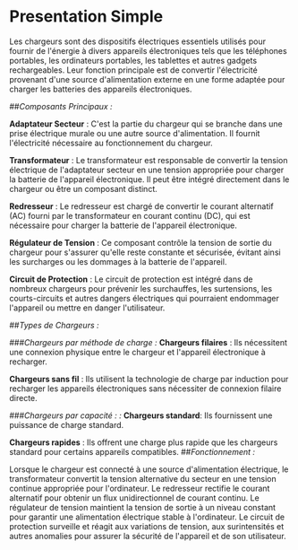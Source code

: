 
# Presentation Simple

Les chargeurs sont des dispositifs électriques essentiels utilisés pour fournir de l'énergie à divers appareils électroniques tels que les téléphones portables, les ordinateurs portables, les tablettes et autres gadgets rechargeables. Leur fonction principale est de convertir l'électricité provenant d'une source d'alimentation externe en une forme adaptée pour charger les batteries des appareils électroniques.



##*Composants Principaux :*

**Adaptateur Secteur** : C'est la partie du chargeur qui se branche dans une prise électrique murale ou une autre source d'alimentation. Il fournit l'électricité nécessaire au fonctionnement du chargeur.

**Transformateur** : Le transformateur est responsable de convertir la tension électrique de l'adaptateur secteur en une tension appropriée pour charger la batterie de l'appareil électronique. Il peut être intégré directement dans le chargeur ou être un composant distinct.

**Redresseur** : Le redresseur est chargé de convertir le courant alternatif (AC) fourni par le transformateur en courant continu (DC), qui est nécessaire pour charger la batterie de l'appareil électronique.

**Régulateur de Tension** : Ce composant contrôle la tension de sortie du chargeur pour s'assurer qu'elle reste constante et sécurisée, évitant ainsi les surcharges ou les dommages à la batterie de l'appareil.

**Circuit de Protection** : Le circuit de protection est intégré dans de nombreux chargeurs pour prévenir les surchauffes, les surtensions, les courts-circuits et autres dangers électriques qui pourraient endommager l'appareil ou mettre en danger l'utilisateur.

##*Types de Chargeurs :*

###*Chargeurs par méthode de charge  :*
**Chargeurs filaires** : Ils nécessitent une connexion physique entre le chargeur et l'appareil électronique à recharger.

**Chargeurs sans fil** : Ils utilisent la technologie de charge par induction pour recharger les appareils électroniques sans nécessiter de connexion filaire directe.

###*Chargeurs par capacité : :*
**Chargeurs standard**: Ils fournissent une puissance de charge standard.

**Chargeurs rapides** : Ils offrent une charge plus rapide que les chargeurs standard pour certains appareils compatibles.
##*Fonctionnement :*


Lorsque le chargeur est connecté à une source d'alimentation électrique, le transformateur convertit la tension alternative du secteur en une tension continue appropriée pour l'ordinateur.
Le redresseur rectifie le courant alternatif pour obtenir un flux unidirectionnel de courant continu.
Le régulateur de tension maintient la tension de sortie à un niveau constant pour garantir une alimentation électrique stable à l'ordinateur.
Le circuit de protection surveille et réagit aux variations de tension, aux surintensités et autres anomalies pour assurer la sécurité de l'appareil et de son utilisateur.